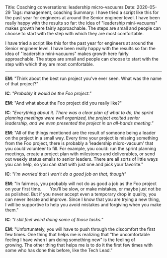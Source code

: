 Title: Coaching conversations: leadership micro-vacuums
Date: 2020-05-29
Tags: management, coaching
Summary: I have tried a script like this for the past year for engineers at around the Senior engineer level. I have been really happy with the results so far: the idea of "leadership mini-vacuums" makes growth here fairly approachable. The steps are small and people can choose to start with the step with which they are most comfortable.

I have tried a script like this for the past year for engineers at around the Senior engineer level. I have been really happy with the results so far: the idea of "leadership mini-vacuums" makes growth here fairly approachable. The steps are small and people can choose to start with the step with which they are most comfortable.

---

**EM**: "Think about the best run project you've ever seen. What was the name of that project?"

**IC**: *"Probably it would be the Foo project."*

**EM**: "And what about the Foo project did you really like?"

**IC**: *"Everything about it. There was a clear plan of what to do, the sprint planning meetings were well organized, the project excited senior leadership, and we even presented the project in an all-hands meeting."*

**EM**: "All of the things mentioned are the result of someone being a leader on the project in a small way. Every time your project is missing something from the Foo project, there is probably a 'leadership micro-vacuum' that you could volunteer to fill. For example, you could: run the sprint planning meetings, create a project plan with milestones and deliverables, or send out weekly status emails to senior leaders. There are all sorts of little ways you can help, so you can start with just one and pick your favorite."

**IC**: *"I'm worried that I won't do a good job on that, though"*

**EM**: "In fairness, you probably will not do as good a job as the Foo project on your first time.       You'll be slow, or make mistakes, or maybe just not be as polished. But if you never accept even a temporary drop in quality, you can never iterate and improve. Since I know that you are trying a new thing, I will be supportive to help you avoid mistakes and forgiving when you make them." 

**IC**: *"I still feel weird doing some of those tasks."*

**EM**: "Unfortunately, you will have to push through the discomfort the first few times. One thing that helps me is realizing that "the uncomfortable feeling I have when I am doing something new" is the feeling of growing. The other thing that helps me is to do it the first few times with some who has done this before, like the Tech Lead."

